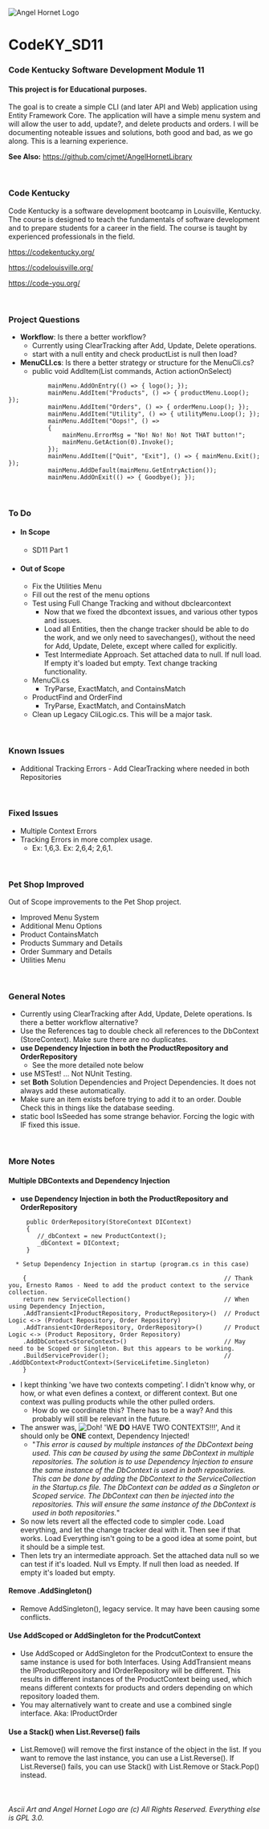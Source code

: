 ![Angel Hornet Logo](https://github.com/cjmet/CodeKy_SD09/blob/main/Angel%20Hornet%20Logo.png)
# CodeKY_SD11
### Code Kentucky Software Development Module 11
#### This project is for Educational purposes.
The goal is to create a simple CLI (and later API and Web) application using Entity Framework Core.  The application will have a simple menu system and will allow the user to add, update?, and delete products and orders.  I will be documenting noteable issues and solutions, both good and bad, as we go along.  This is a learning experience.

**See Also:** https://github.com/cjmet/AngelHornetLibrary
<p>&nbsp;</p>

### Code Kentucky
Code Kentucky is a software development bootcamp in Louisville, Kentucky.  The course is designed to teach the fundamentals of software development and to prepare students for a career in the field.  The course is taught by experienced professionals in the field.

https://codekentucky.org/

https://codelouisville.org/

https://code-you.org/
<p>&nbsp;</p>

### Project Questions
  * **Workflow**: Is there a better workflow? 
    * Currently using ClearTracking after Add, Update, Delete operations.  
    * start with a null entity and check productList is null then load?
  * **MenuCLI.cs**: Is there a better strategy or structure for the MenuCli.cs?
      * public void AddItem(List<String> commands, Action actionOnSelect)
 ```
            mainMenu.AddOnEntry(() => { logo(); });
            mainMenu.AddItem("Products", () => { productMenu.Loop(); });
            mainMenu.AddItem("Orders", () => { orderMenu.Loop(); });
            mainMenu.AddItem("Utility", () => { utilityMenu.Loop(); });
            mainMenu.AddItem("Oops!", () =>
            {
                mainMenu.ErrorMsg = "No! No! No! Not THAT button!";
                mainMenu.GetAction(0).Invoke();
            });
            mainMenu.AddItem(["Quit", "Exit"], () => { mainMenu.Exit(); });
            mainMenu.AddDefault(mainMenu.GetEntryAction());
            mainMenu.AddOnExit(() => { Goodbye(); });
 ```
 <p>&nbsp;</p>

### **To Do**
* #### In Scope
  * SD11 Part 1

* #### Out of Scope
  * Fix the Utilities Menu
  * Fill out the rest of the menu options
  * Test using Full Change Tracking and without dbclearcontext
    * Now that we fixed the dbcontext issues, and various other typos and issues.
    * Load all Entities, then the change tracker should be able to do the work, and we only need to savechanges(), without the need for Add, Update, Delete, except where called for explicitly.
    * Test Intermediate Approach.  Set attached data to null. If null load.  If empty it's loaded but empty.  Text change tracking functionality.
  * MenuCli.cs
    * TryParse, ExactMatch, and ContainsMatch
  * ProductFind and OrderFind 
    * TryParse, ExactMatch, and ContainsMatch
  * Clean up Legacy CliLogic.cs.  This will be a major task.   
<p>&nbsp;</p>

### **Known Issues**
  * Additional Tracking Errors - Add ClearTracking where needed in both Repositories 
<p>&nbsp;</p>

### **Fixed Issues**
  * Multiple Context Errors
  * Tracking Errors in more complex usage.  
    * Ex: 1,6,3.  Ex: 2,6,4; 2,6,1.
<p>&nbsp;</p>

### **Pet Shop Improved**
Out of Scope improvements to the Pet Shop project.  
* Improved Menu System
* Additional Menu Options
* Product ContainsMatch
* Products Summary and Details
* Order Summary and Details
* Utilities Menu
<p>&nbsp;</p>

### **General Notes**
  * Currently using ClearTracking after Add, Update, Delete operations. Is there a better workflow alternative?
  * Use the References tag to double check all references to the DbContext (StoreContext).  Make sure there are no duplicates.
  * **use Dependency Injection in both the ProductRepository and OrderRepository**
    * See the more detailed note below
  * use MSTest! ... Not NUnit Testing.  
  * set **Both** Solution Dependencies and Project Dependencies.  It does not always add these automatically.
  * Make sure an item exists before trying to add it to an order.  Double Check this in things like the database seeding.
  * static bool IsSeeded has some strange behavior.  Forcing the logic with IF fixed this issue.
<p>&nbsp;</p>

### **More Notes**
#### Multiple DBContexts and Dependency Injection
* **use Dependency Injection in both the ProductRepository and OrderRepository**
```
     public OrderRepository(StoreContext DIContext)
     {
        //_dbContext = new ProductContext();
        _dbContext = DIContext;
     }
```
      * Setup Dependency Injection in startup (program.cs in this case)
```
	{                                                       // Thank you, Ernesto Ramos - Need to add the product context to the service collection.
	return new ServiceCollection()                          // When using Dependency Injection,  
	.AddTransient<IProductRepository, ProductRepository>()  // Product Logic <-> (Product Repository, Order Repository)
	.AddTransient<IOrderRepository, OrderRepository>()      // Product Logic <-> (Product Repository, Order Repository)
	.AddDbContext<StoreContext>()                           // May need to be Scoped or Singleton. But this appears to be working.
	.BuildServiceProvider();                                // .AddDbContext<ProductContext>(ServiceLifetime.Singleton)
	} 
```
* I kept thinking 'we have two contexts competing'.  I didn't know why, or how, or what even defines a context, or different context.  But one context was pulling products while the other pulled orders.  
  * How do we coordinate this?  There has to be a way?  And this probably will still be relevant in the future.
* The answer was, ![Doh!](https://github.com/cjmet/CodeKy_SD09/blob/main/doh.gif) 'WE **DO** HAVE TWO CONTEXTS!!!',   And it should only be **ONE** context, Dependency Injected!
  * "_This error is caused by multiple instances of the DbContext being used.  This can be caused by using the same DbContext in multiple repositories.  The solution is to use Dependency Injection to ensure the same instance of the DbContext is used in both repositories.  This can be done by adding the DbContext to the ServiceCollection in the Startup.cs file.  The DbContext can be added as a Singleton or Scoped service.  The DbContext can then be injected into the repositories.  This will ensure the same instance of the DbContext is used in both repositories._"
* So now lets revert all the effected code to simpler code.  Load everything, and let the change tracker deal with it.  Then see if that works.  Load Everything isn't going to be a good idea at some point, but it should be a simple test.
* Then lets try an intermediate approach.  Set the attached data null so we can test if it's loaded.  Null vs Empty.  If null then load as needed.  If empty it's loaded but empty.  
#### Remove .AddSingleton<ProductContext>()
 * Remove AddSingleton<ProductContext>(), legacy service.  It may have been causing some conflicts.
#### Use AddScoped or AddSingleton for the ProdcutContext
 * Use AddScoped or AddSingleton for the ProdcutContext to ensure the same instance is used for both Interfaces.  Using AddTransient means the IProductRepository and IOrderRepository will be different.  This results in different instances of the ProductContext being used, which means different contexts for products and orders depending on which repository loaded them.
 * You may alternatively want to create and use a combined single interface.  Aka: IProductOrder
 #### Use a Stack() when List.Reverse() fails
 * List.Remove() will remove the first instance of the object in the list.  If you want to remove the last instance, you can use a List.Reverse().  If List.Reverse() fails, you can use Stack() with List.Remove or Stack.Pop() instead.
<p>&nbsp;</p>

###### Ascii Art and Angel Hornet Logo are (c) All Rights Reserved.  Everything else is GPL 3.0.
 